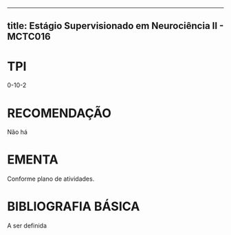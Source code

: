 
---
title: Estágio Supervisionado em Neurociência II - MCTC016 
---

# TPI

0-10-2

# RECOMENDAÇÃO

Não há

# EMENTA

Conforme plano de atividades.

# BIBLIOGRAFIA BÁSICA

A ser definida
        